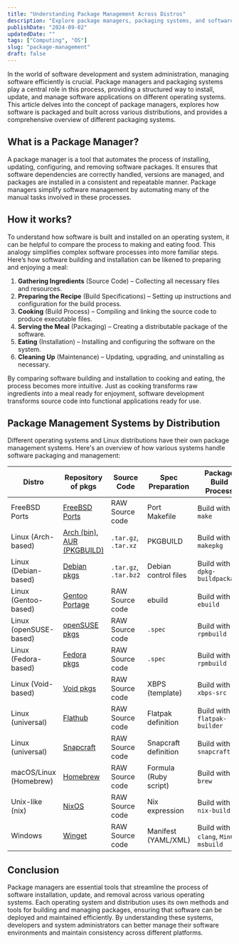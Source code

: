 ```yaml
---
title: "Understanding Package Management Across Distros"
description: "Explore package managers, packaging systems, and software management across different Linux distributions and operating systems."
publishDate: "2024-09-02"
updatedDate: ""
tags: ["Computing", "OS"]
slug: "package-management"
draft: false
---
```


In the world of software development and system administration, managing software efficiently is crucial. Package managers and packaging systems play a central role in this process, providing a structured way to install, update, and manage software applications on different operating systems. This article delves into the concept of package managers, explores how software is packaged and built across various distributions, and provides a comprehensive overview of different packaging systems.

## What is a Package Manager?

A package manager is a tool that automates the process of installing, updating, configuring, and removing software packages. It ensures that software dependencies are correctly handled, versions are managed, and packages are installed in a consistent and repeatable manner. Package managers simplify software management by automating many of the manual tasks involved in these processes.


## How it works?

To understand how software is built and installed on an operating system, it can be helpful to compare the process to making and eating food. This analogy simplifies complex software processes into more familiar steps. Here’s how software building and installation can be likened to preparing and enjoying a meal:

1. **Gathering Ingredients** (Source Code) – Collecting all necessary files and resources.
2. **Preparing the Recipe** (Build Specifications) – Setting up instructions and configuration for the build process.
3. **Cooking** (Build Process) – Compiling and linking the source code to produce executable files.
4. **Serving the Meal** (Packaging) – Creating a distributable package of the software.
5. **Eating** (Installation) – Installing and configuring the software on the system.
6. **Cleaning Up** (Maintenance) – Updating, upgrading, and uninstalling as necessary.

By comparing software building and installation to cooking and eating, the process becomes more intuitive. Just as cooking transforms raw ingredients into a meal ready for enjoyment, software development transforms source code into functional applications ready for use.

## Package Management Systems by Distribution

Different operating systems and Linux distributions have their own package management systems. Here's an overview of how various systems handle software packaging and management:

| **Distro**             | **Repository of pkgs**                                 | **Source Code** | **Spec Preparation**  | **Package Build Process**      | **Final Package Output** | **Package Manager**                 |
|------------------------|--------------------------------------------------------|-----------------|-----------------------|--------------------------------|--------------------------|-------------------------------------|
| FreeBSD Ports          | [FreeBSD Ports](https://www.freebsd.org/ports/)        | RAW Source code | Port Makefile         | Build with `make`                      | Package `.pkg`           | `pkg`                       |
| Linux (Arch-based)     | [Arch (bin)](https://archlinux.org/packages/), <br> [AUR (PKGBUILD)](https://aur.archlinux.org/packages) | `.tar.gz`, `.tar.xz` | PKGBUILD | Build with `makepkg` | Package `pkg.tar.zst` | pacman  |
| Linux (Debian-based)   | [Debian pkgs](https://www.debian.org/distrib/packages) | `.tar.gz`, `.tar.bz2`     | Debian control files  | Build with `dpkg-buildpackage`| Package `.deb`          | apt                         |
| Linux (Gentoo-based)   | [Gentoo Portage](https://packages.gentoo.org/)         | RAW Source code | ebuild                | Build with `ebuild`                    | Package `.tbz2`, `.txz`  | Portage                     |
| Linux (openSUSE-based) | [openSUSE pkgs](https://software.opensuse.org/)        | RAW Source code | `.spec`               | Build with `rpmbuild`                  | Package `.rpm`           | zypper                      |
| Linux (Fedora-based)   | [Fedora pkgs](https://packages.fedoraproject.org/)     | RAW Source code | `.spec`               | Build with `rpmbuild`                  | Package `.rpm`           | dnf                         |
| Linux (Void-based)     | [Void pkgs](https://voidlinux.org/packages/)           | RAW Source code | XBPS (template)       | Build with `xbps-src`                  | Package `.xbps`          | xbps                        |
| Linux (universal)      | [Flathub](https://flathub.org/)                        | RAW Source code | Flatpak definition    | Build with `flatpak-builder`           | Package `.flatpak`       | flatpak                     |
| Linux (universal)      | [Snapcraft](https://snapcraft.io/store)                | RAW Source code | Snapcraft definition  | Build with `snapcraft`                 | Package `.snap`          | snapd                       |
| macOS/Linux (Homebrew) | [Homebrew](https://brew.sh/)                           | RAW Source code | Formula (Ruby script) | Build with `brew`                      | Package (varies by platform) | brew                    |
| Unix-like (nix)        | [NixOS](https://search.nixos.org/packages)             | RAW Source code | Nix expression        | Build with `nix-build`                 | Derivation `.drv`        | nix                         |
| Windows                | [Winget](https://github.com/microsoft/winget-pkgs)     | RAW Source code | Manifest (YAML/XML)   | Build with `clang`, `MinGW`, `msbuild` | Package (`.exe`, `.msi`) | winget                      |


## Conclusion

Package managers are essential tools that streamline the process of software installation, update, and removal across various operating systems.
Each operating system and distribution uses its own methods and tools for building and managing packages, ensuring that software can be deployed and maintained efficiently.
By understanding these systems, developers and system administrators can better manage their software environments and maintain consistency across different platforms.
